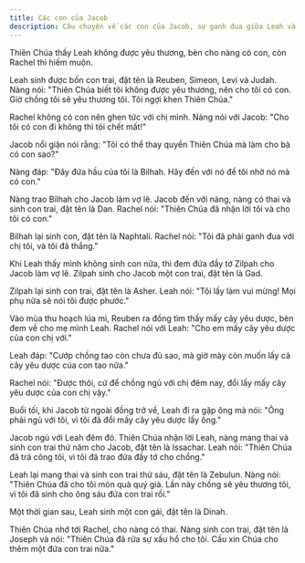 ```yaml
---
title: Các con của Jacob
description: Câu chuyện về các con của Jacob, sự ganh đua giữa Leah và Rachel, cùng những thử thách, niềm vui và ân sủng Thiên Chúa dành cho gia đình Jacob.
---
```


Thiên Chúa thấy Leah không được yêu thương, bèn cho nàng có con, còn Rachel thì hiếm muộn.

Leah sinh được bốn con trai, đặt tên là Reuben, Simeon, Levi và Judah. Nàng nói: "Thiên Chúa biết tôi không được yêu thương, nên cho tôi có con. Giờ chồng tôi sẽ yêu thương tôi. Tôi ngợi khen Thiên Chúa."

Rachel không có con nên ghen tức với chị mình. Nàng nói với Jacob: "Cho tôi có con đi không thì tôi chết mất!"

Jacob nổi giận nói rằng: "Tôi có thể thay quyền Thiên Chúa mà làm cho bà có con sao?"

Nàng đáp: "Đây đứa hầu của tôi là Bilhah. Hãy đến với nó để tôi nhờ nó mà có con."

Nàng trao Bilhah cho Jacob làm vợ lẽ. Jacob đến với nàng, nàng có thai và sinh con trai, đặt tên là Dan. Rachel nói: "Thiên Chúa đã nhận lời tôi và cho tôi có con."

Bilhah lại sinh con, đặt tên là Naphtali. Rachel nói: "Tôi đã phải ganh đua với chị tôi, và tôi đã thắng."

Khi Leah thấy mình không sinh con nữa, thì đem đứa đầy tớ Zilpah cho Jacob làm vợ lẽ. Zilpah sinh cho Jacob một con trai, đặt tên là Gad.

Zilpah lại sinh con trai, đặt tên là Asher. Leah nói: "Tôi lấy làm vui mừng! Mọi phụ nữa sẽ nói tôi được phước."

Vào mùa thu hoạch lúa mì, Reuben ra đồng tìm thấy mấy cây yêu dược, bèn đem về cho mẹ mình Leah. Rachel nói với Leah: "Cho em mấy cây yêu dược của con chị với."

Leah đáp: "Cướp chồng tao còn chưa đủ sao, mà giờ mày còn muốn lấy cả cây yêu dược của con tao nữa."

Rachel nói: "Được thôi, cứ để chồng ngủ với chị đêm nay, đổi lấy mấy cây yêu dược của con chị vậy."

Buổi tối, khi Jacob từ ngoài đồng trở về, Leah đi ra gặp ông mà nói: "Ông phải ngủ với tôi, vì tôi đã đổi mấy cây yêu dược lấy ông."

Jacob ngủ với Leah đêm đó. Thiên Chúa nhận lời Leah, nàng mang thai và sinh con trai thứ năm cho Jacob, đặt tên là Issachar. Leah nói: "Thiên Chúa đã trả công tôi, vì tôi đã trao đứa đầy tớ cho chồng."

Leah lại mang thai và sinh con trai thứ sáu, đặt tên là Zebulun. Nàng nói: "Thiên Chúa đã cho tôi món quà quý già. Lần này chồng sẽ yêu thương tôi, vì tôi đã sinh cho ông sáu đứa con trai rồi."

Một thời gian sau, Leah sinh một con gái, đặt tên là Dinah.

Thiên Chúa nhớ tới Rachel, cho nàng có thai. Nàng sinh con trai, đặt tên là Joseph và nói: "Thiên Chúa đã rửa sự xấu hổ cho tôi. Cầu xin Chúa cho thêm một đứa con trai nữa."